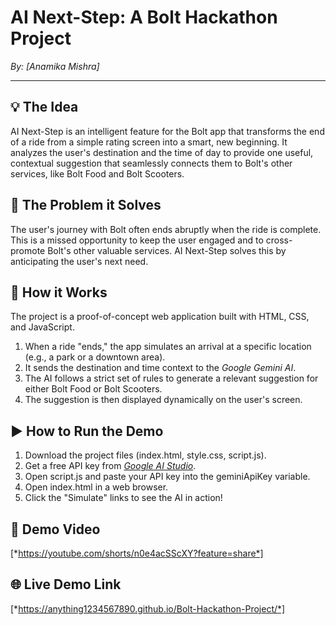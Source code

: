 # AI Next-Step: A Bolt Hackathon Project

*By: [Anamika Mishra]*

---

## 💡 The Idea

AI Next-Step is an intelligent feature for the Bolt app that transforms the end of a ride from a simple rating screen into a smart, new beginning. It analyzes the user's destination and the time of day to provide one useful, contextual suggestion that seamlessly connects them to Bolt's other services, like Bolt Food and Bolt Scooters.

## 🎯 The Problem it Solves

The user's journey with Bolt often ends abruptly when the ride is complete. This is a missed opportunity to keep the user engaged and to cross-promote Bolt's other valuable services. AI Next-Step solves this by anticipating the user's next need.

## 🚀 How it Works

The project is a proof-of-concept web application built with HTML, CSS, and JavaScript.

1.  When a ride "ends," the app simulates an arrival at a specific location (e.g., a park or a downtown area).
2.  It sends the destination and time context to the *Google Gemini AI*.
3.  The AI follows a strict set of rules to generate a relevant suggestion for either Bolt Food or Bolt Scooters.
4.  The suggestion is then displayed dynamically on the user's screen.

## ▶ How to Run the Demo

1.  Download the project files (index.html, style.css, script.js).
2.  Get a free API key from *[Google AI Studio](https://aistudio.google.com/app/apikey)*.
3.  Open script.js and paste your API key into the geminiApiKey variable.
4.  Open index.html in a web browser.
5.  Click the "Simulate" links to see the AI in action!

## 🎥 Demo Video
[*https://youtube.com/shorts/n0e4acSScXY?feature=share*]


## 🌐 Live Demo Link

[*https://anything1234567890.github.io/Bolt-Hackathon-Project/*]


